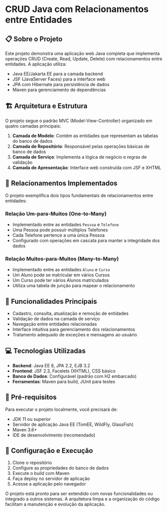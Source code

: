 # CRUD Java com Relacionamentos entre Entidades

## 📋 Sobre o Projeto
Este projeto demonstra uma aplicação web Java completa que implementa operações CRUD (Create, Read, Update, Delete) com relacionamentos entre entidades. A aplicação utiliza:

- Java EE/Jakarta EE para a camada backend
- JSF (JavaServer Faces) para a interface web
- JPA com Hibernate para persistência de dados
- Maven para gerenciamento de dependências

## 🏗️ Arquitetura e Estrutura
O projeto segue o padrão MVC (Model-View-Controller) organizado em quatro camadas principais:

1. **Camada de Modelo**: Contém as entidades que representam as tabelas do banco de dados
2. **Camada de Repositório**: Responsável pelas operações básicas de banco de dados
3. **Camada de Serviço**: Implementa a lógica de negócio e regras de validação
4. **Camada de Apresentação**: Interface web construída com JSF e XHTML

## 🔗 Relacionamentos Implementados
O projeto exemplifica dois tipos fundamentais de relacionamentos entre entidades:

### Relação Um-para-Muitos (One-to-Many)
- Implementado entre as entidades `Pessoa` e `Telefone`
- Uma Pessoa pode possuir múltiplos Telefones
- Cada Telefone pertence a uma única Pessoa
- Configurado com operações em cascata para manter a integridade dos dados

### Relação Muitos-para-Muitos (Many-to-Many)
- Implementado entre as entidades `Aluno` e `Curso`
- Um Aluno pode se matricular em vários Cursos
- Um Curso pode ter vários Alunos matriculados
- Utiliza uma tabela de junção para mapear o relacionamento

## 🚀 Funcionalidades Principais
- Cadastro, consulta, atualização e remoção de entidades
- Validação de dados na camada de serviço
- Navegação entre entidades relacionadas
- Interface intuitiva para gerenciamento dos relacionamentos
- Tratamento adequado de exceções e mensagens ao usuário

## 💻 Tecnologias Utilizadas
- **Backend**: Java EE 8, JPA 2.2, EJB 3.2
- **Frontend**: JSF 2.3, Facelets (XHTML), CSS básico
- **Banco de Dados**: Configurável (padrão com H2 embarcado)
- **Ferramentas**: Maven para build, JUnit para testes

## 📌 Pré-requisitos
Para executar o projeto localmente, você precisará de:

- JDK 11 ou superior
- Servidor de aplicação Java EE (TomEE, WildFly, GlassFish)
- Maven 3.6+
- IDE de desenvolvimento (recomendado)

## 🔧 Configuração e Execução
1. Clone o repositório
2. Configure as propriedades do banco de dados
3. Execute o build com Maven
4. Faça deploy no servidor de aplicação
5. Acesse a aplicação pelo navegador

O projeto está pronto para ser extendido com novas funcionalidades ou integrado a outros sistemas. A arquitetura limpa e a organização do código facilitam a manutenção e evolução da aplicação.
